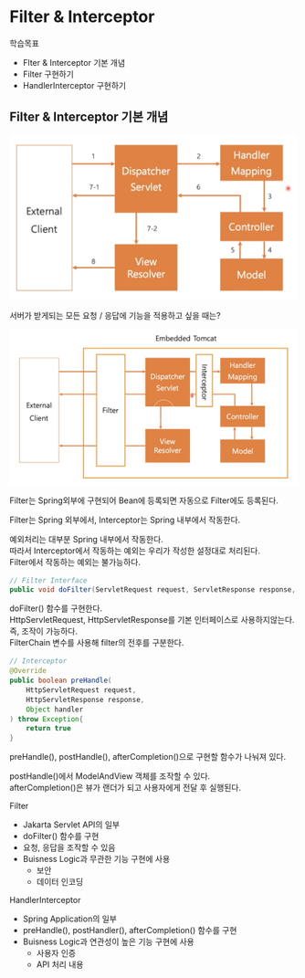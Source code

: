 # Filter & Interceptor

학습목표
- Flter & Interceptor 기본 개념
- Filter 구현하기
- HandlerInterceptor 구현하기



## Filter & Interceptor 기본 개념

![image](../image/SpringMVC.png)

서버가 받게되는 모든 요청 / 응답에 기능을 적용하고 싶을 때는?  



![image](../image/Filter_Interceptor.png)

Filter는 Spring외부에 구현되어 Bean에 등록되면 자동으로 Filter에도 등록된다.  

Filter는 Spring 외부에서, Interceptor는 Spring 내부에서 작동한다.

예외처리는 대부분 Spring 내부에서 작동한다.  
따라서 Interceptor에서 작동하는 예외는 우리가 작성한 설정대로 처리된다.  
Filter에서 작동하는 예외는 불가능하다.  

```java
// Filter Interface
public void doFilter(ServletRequest request, ServletResponse response, FilterChain chain) throw IOEception, ServletExcveption;
```

doFilter() 함수를 구현한다.  
HttpServletRequest, HttpServletResponse를 기본 인터페이스로 사용하지않는다.  
즉, 조작이 가능하다.  
FilterChain 변수를 사용해 filter의 전후를 구분한다.  


```java
// Interceptor 
@Override
public boolean preHandle(
    HttpServletRequest request,
    HttpServletResponse response,
    Object handler
) throw Exception{
    return true
}
```

preHandle(), postHandle(), afterCompletion()으로 구현할 함수가 나눠져 있다.  


postHandle()에서 ModelAndView 객체를 조작할 수 있다.  
afterCompletion()은 뷰가 랜더가 되고 사용자에게 전달 후 실행된다.  

Filter
- Jakarta Servlet API의 일부
- doFilter() 함수를 구현
- 요청, 응답을 조작할 수 있음
- Buisness Logic과 무관한 기능 구현에 사용 
  - 보안
  - 데이터 인코딩

HandlerInterceptor
- Spring Application의 일부
- preHandle(), postHandler(), afterCompletion() 함수를 구현
- Buisness Logic과 연관성이 높은 기능 구현에 사용
  - 사용자 인증
  - API 처리 내용
















